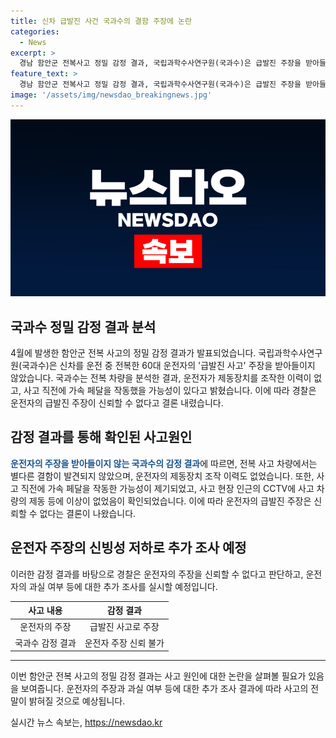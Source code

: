 ```yaml
---
title: 신차 급발진 사건 국과수의 결함 주장에 논란
categories:
  - News
excerpt: >
  경남 함안군 전복사고 정밀 감정 결과, 국립과학수사연구원(국과수)은 급발진 주장을 받아들이지 않았다. 국과수는 전복 차량을 분석한 결과, 결함을 발견하지 못했고 운전자의 제동장치 조작 이력이 없었다고 밝혀졌다. 경찰은 운전자의 주장을 신빙성이 낮은 것으로 보며 추가 조사할 계획이다. 4월 사고로 운전자는 부상을 입었고, 차량은 완전히 파괴된 상태였다. 사고 발생 당시 차량 주변 CCTV에도 제동을 하지 않았던 것으로 확인됐다. (문자 수: 150)
feature_text: >
  경남 함안군 전복사고 정밀 감정 결과, 국립과학수사연구원(국과수)은 급발진 주장을 받아들이지 않았다. 국과수는 전복 차량을 분석한 결과, 결함을 발견하지 못했고 운전자의 제동장치 조작 이력이 없었다고 밝혀졌다. 경찰은 운전자의 주장을 신빙성이 낮은 것으로 보며 추가 조사할 계획이다. 4월 사고로 운전자는 부상을 입었고, 차량은 완전히 파괴된 상태였다. 사고 발생 당시 차량 주변 CCTV에도 제동을 하지 않았던 것으로 확인됐다. (문자 수: 150)
image: '/assets/img/newsdao_breakingnews.jpg'
---
```


<p><img src="/assets/img/newsdao_breakingnews.jpg" alt="pcversion 속보" /></p>

<h2 data-ke-size="size26">국과수 정밀 감정 결과 분석</h2>

<p data-ke-size="size16">4월에 발생한 함안군 전복 사고의 정밀 감정 결과가 발표되었습니다. 국립과학수사연구원(국과수)은 신차를 운전 중 전복한 60대 운전자의 '급발진 사고' 주장을 받아들이지 않았습니다. 국과수는 전복 차량을 분석한 결과, 운전자가 제동장치를 조작한 이력이 없고, 사고 직전에 가속 페달을 작동했을 가능성이 있다고 밝혔습니다. 이에 따라 경찰은 운전자의 급발진 주장이 신뢰할 수 없다고 결론 내렸습니다.</p>

<h2 data-ke-size="size26">감정 결과를 통해 확인된 사고원인</h2>

<p data-ke-size="size16"><b><span style="color: #1a5490;">운전자의 주장을 받아들이지 않는 국과수의 감정 결과</span></b>에 따르면, 전복 사고 차량에서는 별다른 결함이 발견되지 않았으며, 운전자의 제동장치 조작 이력도 없었습니다. 또한, 사고 직전에 가속 페달을 작동한 가능성이 제기되었고, 사고 현장 인근의 CCTV에 사고 차량의 제동 등에 이상이 없었음이 확인되었습니다. 이에 따라 운전자의 급발진 주장은 신뢰할 수 없다는 결론이 나왔습니다.</p>

<h2 data-ke-size="size26">운전자 주장의 신빙성 저하로 추가 조사 예정</h2>

<p data-ke-size="size16">이러한 감정 결과를 바탕으로 경찰은 운전자의 주장을 신뢰할 수 없다고 판단하고, 운전자의 과실 여부 등에 대한 추가 조사를 실시할 예정입니다.</p>

<table>
    <thead>
        <tr>
            <th style="text-align: center;">사고 내용</th>
            <th style="text-align: center;">감정 결과</th>
        </tr>
    </thead>
    <tbody>
        <tr>
            <td style="text-align: center;">운전자의 주장</td>
            <td style="text-align: center;">급발진 사고로 주장</td>
        </tr>
        <tr>
            <td style="text-align: center;">국과수 감정 결과</td>
            <td style="text-align: center;">운전자 주장 신뢰 불가</td>
        </tr>
    </tbody>
</table>

<hr>

<p data-ke-size="size16">이번 함안군 전복 사고의 정밀 감정 결과는 사고 원인에 대한 논란을 살펴볼 필요가 있음을 보여줍니다. 운전자의 주장과 과실 여부 등에 대한 추가 조사 결과에 따라 사고의 전말이 밝혀질 것으로 예상됩니다.</p>
실시간 뉴스 속보는, <a href="https://newsdao.kr" rel="dofollow">https://newsdao.kr</a>


